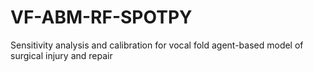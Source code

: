 # VF-ABM-RF-SPOTPY
Sensitivity analysis and calibration for vocal fold agent-based model of surgical injury and repair
